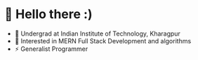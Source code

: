 # 👋 Hello there :)
- 🔭 Undergrad at Indian Institute of Technology, Kharagpur
- 👀 Interested in MERN Full Stack Development and algorithms 
- ⚡ Generalist Programmer

<!---
shaShvat07/shaShvat07 is a ✨ special ✨ repository because its `README.md` (this file) appears on your GitHub profile.
You can click the Preview link to take a look at your changes.
--->
